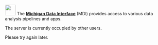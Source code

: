 <img 
    src="logo/portal_blur.png" 
    height="35px" 
    style="animation: rotatePortal 1s 1 linear;" 
/> 
The 
<strong><a href="https://midataint.github.io/" target="_mdi_docs">Michigan Data Interface</a></strong> (MDI)
provides access to various data analysis pipelines and apps.

The server is currently occupied by other users.

Please try again later.
